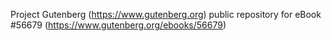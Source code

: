 Project Gutenberg (https://www.gutenberg.org) public repository for
eBook #56679 (https://www.gutenberg.org/ebooks/56679)
